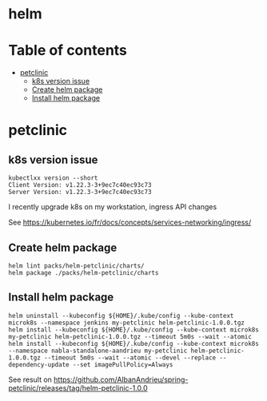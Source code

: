 # helm

# Table of contents

<!-- toc -->

- [petclinic](#petclinic)
  * [k8s version issue](#k8s-version-issue)
  * [Create helm package](#create-helm-package)
  * [Install helm package](#install-helm-package)

<!-- tocstop -->

# petclinic

## k8s version issue

```shell
kubectlxx version --short
Client Version: v1.22.3-3+9ec7c40ec93c73
Server Version: v1.22.3-3+9ec7c40ec93c73
```

I recently upgrade k8s on my workstation, ingress API changes

See https://kubernetes.io/fr/docs/concepts/services-networking/ingress/

## Create helm package

```shell
helm lint packs/helm-petclinic/charts/
helm package ./packs/helm-petclinic/charts
```

## Install helm package

```shell
helm uninstall --kubeconfig ${HOME}/.kube/config --kube-context microk8s --namespace jenkins my-petclinic helm-petclinic-1.0.0.tgz
helm install --kubeconfig ${HOME}/.kube/config --kube-context microk8s  my-petclinic helm-petclinic-1.0.0.tgz --timeout 5m0s --wait --atomic
helm install --kubeconfig ${HOME}/.kube/config --kube-context microk8s --namespace nabla-standalone-aandrieu my-petclinic helm-petclinic-1.0.0.tgz --timeout 5m0s --wait --atomic --devel --replace --dependency-update --set imagePullPolicy=Always
```

See result on https://github.com/AlbanAndrieu/spring-petclinic/releases/tag/helm-petclinic-1.0.0
